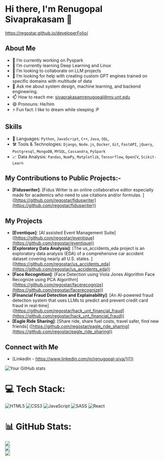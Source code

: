 # Hi there, I'm Renugopal Sivaprakasam 👋

https://regostar.github.io/developerFolio/

## About Me
- 🔭 I’m currently working on Pyspark
- 🌱 I’m currently learning Deep Learning and Linux
- 👯 I’m looking to collaborate on LLM projects
- 🤔 I’m looking for help with creating custom GPT engines trained on specific domains with multitude of data
- 💬 Ask me about system design, machine learning, and backend engineering.
- 📫 How to reach me: sivaprakasamrenugopal@my.unt.edu
- 😄 Pronouns: He/him
- ⚡ Fun fact: I like to dream while sleeping :P

## Skills
- 🚀 Languages: `Python`, `JavaScript`, `C++`, `Java`, `SQL`,
- 🛠️ Tools & Technologies: `Django`, `Node.js`, `Docker`, `Git`, `FastAPI`, `jQuery`, `Postgresql`, `MongoDB`, `MYSQL`, `Cassandra`, `PySpark`
- 📈 Data Analysis: `Pandas`, `NumPy`, `Matplotlib`, `Tensorflow`, `OpenCV`, `Scikit-Learn`


## My Contributions to Public Projects:-
- **[Fiduswriter]**: [Fidus Writer is an online collaborative editor especially made for academics who need to use citations and/or formulas. ] ([https://github.com/regostar/fiduswriter](https://github.com/regostar/fiduswriter))


## My Projects
- **[Eventique]**: [AI assisted Event Management Suite] ([https://github.com/regostar/eventique](https://github.com/regostar/eventique))
- **[Exploratory Data Analysis]**: [The us_accidents_eda project is an exploratory data analysis (EDA) of a comprehensive car accident dataset covering nearly all U.S. states. ] ([https://github.com/regostar/us_accidents_eda](https://github.com/regostar/us_accidents_eda))
- **[Face Recognition]**: [Face Detection using Viola Jones Algorithm Face Recognize using PCA Algorithm] ([https://github.com/regostar/facerecognize](https://github.com/regostar/facerecognize))
- **[Financial Fraud Detection and Explainability]**: [An AI-powered fraud detection system that uses LLMs to predict and prevent credit card fraud in real-time] ([https://github.com/regostar/hack_unt_financial_fraud](https://github.com/regostar/hack_unt_financial_fraud))
- **[Eagle Ride Sharing]**: [Share ride, share fuel costs, travel safer, find new friends] ([https://github.com/regostar/eagle_ride_sharing](https://github.com/regostar/eagle_ride_sharing))

## Connect with Me
- [LinkedIn - https://www.linkedin.com/in/renugopal-siva/]([])


![Your GitHub stats](https://github-readme-stats.vercel.app/api?username=regostar&show_icons=true)

# 💻 Tech Stack:
![HTML5](https://img.shields.io/badge/html5-%23E34F26.svg?style=for-the-badge&logo=html5&logoColor=white) ![CSS3](https://img.shields.io/badge/css3-%231572B6.svg?style=for-the-badge&logo=css3&logoColor=white) ![JavaScript](https://img.shields.io/badge/javascript-%23323330.svg?style=for-the-badge&logo=javascript&logoColor=%23F7DF1E) ![SASS](https://img.shields.io/badge/SASS-hotpink.svg?style=for-the-badge&logo=SASS&logoColor=white) ![React](https://img.shields.io/badge/react-%2320232a.svg?style=for-the-badge&logo=react&logoColor=%2361DAFB)
# 📊 GitHub Stats:
![](https://github-readme-stats.vercel.app/api?username=regostar&theme=dark&hide_border=false&include_all_commits=false&count_private=false)<br/>
![](https://github-readme-streak-stats.herokuapp.com/?user=regostar&theme=dark&hide_border=false)<br/>
![](https://github-readme-stats.vercel.app/api/top-langs/?username=regostar&theme=dark&hide_border=false&include_all_commits=false&count_private=false&layout=compact)



